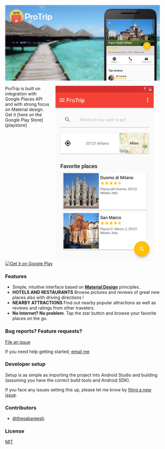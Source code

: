 [![](/resources/feature_graphic.png)][playstore]

<img src="/resources/1.png" width="320" align="right" hspace="20">
ProTrip is built on integration with Google Places API and with strong focus on Material design. 
Get it [here on the Google Play Store][playstore]

<a href='https://play.google.com/store/apps/details?id=me.sabareesh.trippie&hl=en&utm_source=global_co&utm_medium=prtnr&utm_content=Mar2515&utm_campaign=PartBadge&pcampaignid=MKT-Other-global-all-co-prtnr-py-PartBadge-Mar2515-1'><img alt='Get it on Google Play' src='https://play.google.com/intl/en_us/badges/images/generic/en_badge_web_generic.png' width='300px'/></a>

### Features

- Simple, intuitive interface based on **[Material Design](https://material.google.com/)** principles.
- **HOTELS AND RESTAURANTS** Browse pictures and reviews of great new places also with driving directions !
- **NEARBY ATTRACTIONS** Find out nearby popular attractions as well as reviews and ratings from other travelers.
- **No Internet? No problem**. Tap the star button and browse your favorite places on the go.

### Bug reports? Feature requests?

[File an issue](https://github.com/thesabareesh/protrip/issues)

If you need help getting started, [email me](mailto:thesabareesh@gmail.com)

### Developer setup

Setup is as simple as importing the project into Android Studio and building (assuming you have the correct build tools and Android SDK).

If you face any issues setting this up, please let me know by [filing a new issue](https://github.com/thesabareesh/protrip/issues).

### Contributors

- [@thesabareesh](https://github.com/thesabareesh)

### License

[MIT](https://github.com/thesabareesh/protrip/edit/master/README.md)



[playstore]: https://play.google.com/store/apps/details?id=me.sabareesh.trippie&hl=en
